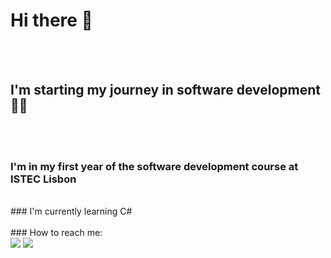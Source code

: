 # Hi there 👋 
<br><br>
## I'm starting my journey in software development 👨‍💻
<br><br>
### I'm in my first year of the software development course at ISTEC Lisbon
<br>
### I'm currently learning C#
<br><br>
### How to reach me:
<br>
<a href = "mailto:eliseusilva.info@gmail.com" target = "_blank"><img src = "https://img.shields.io/badge/Gmail-D14836?style=for-the-badge&logo=gmail&logoColor=white" target = "_blank"></a>
<a href = "https://www.linkedin.com/in/eliseu03/" target = "_blank"><img src = "https://img.shields.io/badge/LinkedIn-0077B5?style=for-the-badge&logo=linkedin&logoColor=white" target = "_blank"></a>

